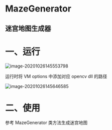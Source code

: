 # MazeGenerator
## 迷宫地图生成器

# 一、运行

![image-20201026145553798](C:\Users\hncboy\AppData\Roaming\Typora\typora-user-images\image-20201026145553798.png)

运行时将 VM options 中添加对应 opencv dll 的路径

![image-20201026145646585](C:\Users\hncboy\AppData\Roaming\Typora\typora-user-images\image-20201026145646585.png)

# 二、使用

参考 MazeGenerator 类方法生成迷宫地图